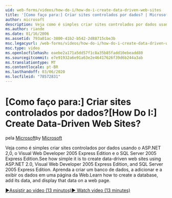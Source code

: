 ```yaml
---
uid: web-forms/videos/how-do-i/how-do-i-create-data-driven-web-sites
title: '[Como faço para:] Criar sites controlados por dados? | Microsoft Docs'
author: microsoft
description: Veja como é simples criar sites controlados por dados usando o ASP.NET 2,0, o Visual Web Developer 2005 Express Edition e o SQL Server 2005 Express Edition. Saiba mais...
ms.author: riande
ms.date: 01/16/2006
ms.assetid: 793a01ac-3800-41b2-b542-2d88715cbe3b
msc.legacyurl: /web-forms/videos/how-do-i/how-do-i-create-data-driven-web-sites
msc.type: video
ms.openlocfilehash: eaebe2a171a5dd57f1c8a35b85fadd10ebeadd80
ms.sourcegitcommit: e7e91932a6e91a63e2e46417626f39d6b244a3ab
ms.translationtype: MT
ms.contentlocale: pt-BR
ms.lasthandoff: 03/06/2020
ms.locfileid: "78572831"
---
```

# <a name="how-do-i-create-data-driven-web-sites"></a><span data-ttu-id="70d47-105">[Como faço para:] Criar sites controlados por dados?</span><span class="sxs-lookup"><span data-stu-id="70d47-105">[How Do I:] Create Data-Driven Web Sites?</span></span>

<span data-ttu-id="70d47-106">pela [Microsoft](https://github.com/microsoft)</span><span class="sxs-lookup"><span data-stu-id="70d47-106">by [Microsoft](https://github.com/microsoft)</span></span>

<span data-ttu-id="70d47-107">Veja como é simples criar sites controlados por dados usando o ASP.NET 2,0, o Visual Web Developer 2005 Express Edition e o SQL Server 2005 Express Edition.</span><span class="sxs-lookup"><span data-stu-id="70d47-107">See how simple it is to create data-driven web sites using ASP.NET 2.0, Visual Web Developer 2005 Express Edition, and SQL Server 2005 Express Edition.</span></span> <span data-ttu-id="70d47-108">Aprenda a criar um banco de dados, a adicionar e a exibir os dados em uma página da Web.</span><span class="sxs-lookup"><span data-stu-id="70d47-108">Learn how to create a database, add its data, and display that data on a web page.</span></span>

[<span data-ttu-id="70d47-109">&#9654;Assistir ao vídeo (13 minutos)</span><span class="sxs-lookup"><span data-stu-id="70d47-109">&#9654; Watch video (13 minutes)</span></span>](https://channel9.msdn.com/Blogs/ASP-NET-Site-Videos/how-do-i-create-data-driven-web-sites)
